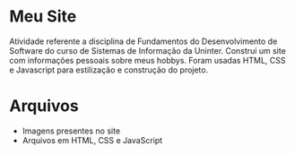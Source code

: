 # Meu Site

Atividade referente a disciplina de Fundamentos do Desenvolvimento de Software do curso de Sistemas de Informação da Uninter. Construi um site com informações pessoais sobre meus hobbys. Foram usadas HTML, CSS e Javascript para estilização e construção do projeto. 

# Arquivos

* Imagens presentes no site
* Arquivos em HTML, CSS e JavaScript
  

